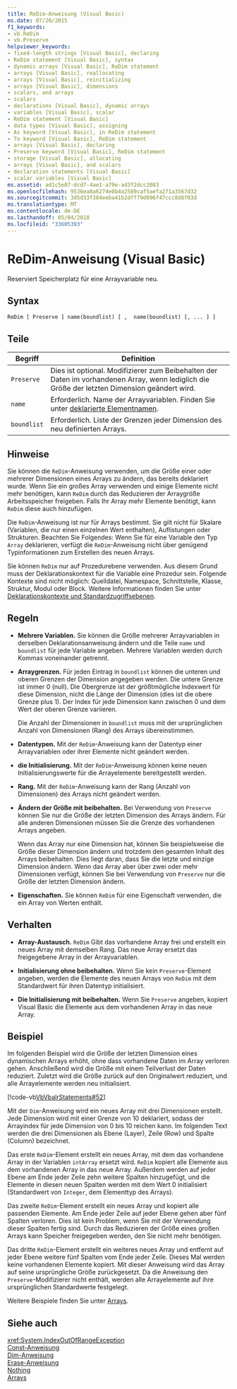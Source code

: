 ```yaml
---
title: ReDim-Anweisung (Visual Basic)
ms.date: 07/20/2015
f1_keywords:
- vb.ReDim
- vb.Preserve
helpviewer_keywords:
- fixed-length strings [Visual Basic], declaring
- ReDim statement [Visual Basic], syntax
- dynamic arrays [Visual Basic], ReDim statement
- arrays [Visual Basic], reallocating
- arrays [Visual Basic], reinitializing
- arrays [Visual Basic], dimensions
- scalars, and arrays
- scalars
- declarations [Visual Basic], dynamic arrays
- variables [Visual Basic], scalar
- ReDim statement [Visual Basic]
- data types [Visual Basic], assigning
- As keyword [Visual Basic], in ReDim statement
- To keyword [Visual Basic], ReDim statement
- arrays [Visual Basic], declaring
- Preserve keyword [Visual Basic], ReDim statement
- storage [Visual Basic], allocating
- arrays [Visual Basic], and scalars
- declaration statements [Visual Basic]
- scalar variables [Visual Basic]
ms.assetid: ad1c5e07-dcd7-4ae1-a79e-ad3f2dcc2083
ms.openlocfilehash: 9536ea8a6274e0b4a2589caf5aefa271a3567d32
ms.sourcegitcommit: 3d5d33f384eeba41b2dff79d096f47ccc8d8f03d
ms.translationtype: MT
ms.contentlocale: de-DE
ms.lasthandoff: 05/04/2018
ms.locfileid: "33605393"
---
```

# <a name="redim-statement-visual-basic"></a>ReDim-Anweisung (Visual Basic)
Reserviert Speicherplatz für eine Arrayvariable neu.  
  
## <a name="syntax"></a>Syntax  
  
```  
ReDim [ Preserve ] name(boundlist) [ ,  name(boundlist) [, ... ] ]  
```  
  
## <a name="parts"></a>Teile  
  
|Begriff|Definition|  
|----------|----------------|  
|`Preserve`|Dies ist optional. Modifizierer zum Beibehalten der Daten im vorhandenen Array, wenn lediglich die Größe der letzten Dimension geändert wird.|  
|`name`|Erforderlich. Name der Arrayvariablen. Finden Sie unter [deklarierte Elementnamen](../../../visual-basic/programming-guide/language-features/declared-elements/declared-element-names.md).|  
|`boundlist`|Erforderlich. Liste der Grenzen jeder Dimension des neu definierten Arrays.|  
  
## <a name="remarks"></a>Hinweise  
 Sie können die `ReDim`-Anweisung verwenden, um die Größe einer oder mehrerer Dimensionen eines Arrays zu ändern, das bereits deklariert wurde. Wenn Sie ein großes Array verwenden und einige Elemente nicht mehr benötigen, kann `ReDim` durch das Reduzieren der Arraygröße Arbeitsspeicher freigeben. Falls Ihr Array mehr Elemente benötigt, kann `ReDim` diese auch hinzufügen.  
  
 Die `ReDim`-Anweisung ist nur für Arrays bestimmt. Sie gilt nicht für Skalare (Variablen, die nur einen einzelnen Wert enthalten), Auflistungen oder Strukturen. Beachten Sie Folgendes: Wenn Sie für eine Variable den Typ `Array` deklarieren, verfügt die `ReDim`-Anweisung nicht über genügend Typinformationen zum Erstellen des neuen Arrays.  
  
 Sie können `ReDim` nur auf Prozedurebene verwenden. Aus diesem Grund muss der Deklarationskontext für die Variable eine Prozedur sein. Folgende Kontexte sind nicht möglich: Quelldatei, Namespace, Schnittstelle, Klasse, Struktur, Modul oder Block. Weitere Informationen finden Sie unter [Deklarationskontexte und Standardzugriffsebenen](../../../visual-basic/language-reference/statements/declaration-contexts-and-default-access-levels.md).  
  
## <a name="rules"></a>Regeln  
  
-   **Mehrere Variablen.** Sie können die Größe mehrerer Arrayvariablen in derselben Deklarationsanweisung ändern und die Teile `name` und `boundlist` für jede Variable angeben. Mehrere Variablen werden durch Kommas voneinander getrennt.  
  
-   **Arraygrenzen.** Für jeden Eintrag in `boundlist` können die unteren und oberen Grenzen der Dimension angegeben werden. Die untere Grenze ist immer 0 (null). Die Obergrenze ist der größtmögliche Indexwert für diese Dimension, nicht die Länge der Dimension (dies ist die obere Grenze plus 1). Der Index für jede Dimension kann zwischen 0 und dem Wert der oberen Grenze variieren.  
  
     Die Anzahl der Dimensionen in `boundlist` muss mit der ursprünglichen Anzahl von Dimensionen (Rang) des Arrays übereinstimmen.  
  
-   **Datentypen.** Mit der `ReDim`-Anweisung kann der Datentyp einer Arrayvariablen oder ihrer Elemente nicht geändert werden.  
  
-   **die Initialisierung.** Mit der `ReDim`-Anweisung können keine neuen Initialisierungswerte für die Arrayelemente bereitgestellt werden.  
  
-   **Rang.** Mit der `ReDim`-Anweisung kann der Rang (Anzahl von Dimensionen) des Arrays nicht geändert werden.  
  
-   **Ändern der Größe mit beibehalten.** Bei Verwendung von `Preserve` können Sie nur die Größe der letzten Dimension des Arrays ändern. Für alle anderen Dimensionen müssen Sie die Grenze des vorhandenen Arrays angeben.  
  
     Wenn das Array nur eine Dimension hat, können Sie beispielsweise die Größe dieser Dimension ändern und trotzdem den gesamten Inhalt des Arrays beibehalten. Dies liegt daran, dass Sie die letzte und einzige Dimension ändern. Wenn das Array aber über zwei oder mehr Dimensionen verfügt, können Sie bei Verwendung von `Preserve` nur die Größe der letzten Dimension ändern.  
  
-   **Eigenschaften.** Sie können `ReDim` für eine Eigenschaft verwenden, die ein Array von Werten enthält.  
  
## <a name="behavior"></a>Verhalten  
  
-   **Array-Austausch.** `ReDim` Gibt das vorhandene Array frei und erstellt ein neues Array mit demselben Rang. Das neue Array ersetzt das freigegebene Array in der Arrayvariablen.  
  
-   **Initialisierung ohne beibehalten.** Wenn Sie kein `Preserve`-Element angeben, werden die Elemente des neuen Arrays von `ReDim` mit dem Standardwert für ihren Datentyp initialisiert.  
  
-   **Die Initialisierung mit beibehalten.** Wenn Sie `Preserve` angeben, kopiert Visual Basic die Elemente aus dem vorhandenen Array in das neue Array.  
  
## <a name="example"></a>Beispiel  
 Im folgenden Beispiel wird die Größe der letzten Dimension eines dynamischen Arrays erhöht, ohne dass vorhandene Daten im Array verloren gehen. Anschließend wird die Größe mit einem Teilverlust der Daten reduziert. Zuletzt wird die Größe zurück auf den Originalwert reduziert, und alle Arrayelemente werden neu initialisiert.  
  
 [!code-vb[VbVbalrStatements#52](../../../visual-basic/language-reference/error-messages/codesnippet/VisualBasic/redim-statement_1.vb)]  
  
 Mit der `Dim`-Anweisung wird ein neues Array mit drei Dimensionen erstellt. Jede Dimension wird mit einer Grenze von 10 deklariert, sodass der Arrayindex für jede Dimension von 0 bis 10 reichen kann. Im folgenden Text werden die drei Dimensionen als Ebene (Layer), Zeile (Row) und Spalte (Column) bezeichnet.  
  
 Das erste `ReDim`-Element erstellt ein neues Array, mit dem das vorhandene Array in der Variablen `intArray` ersetzt wird. `ReDim` kopiert alle Elemente aus dem vorhandenen Array in das neue Array. Außerdem werden auf jeder Ebene am Ende jeder Zeile zehn weitere Spalten hinzugefügt, und die Elemente in diesen neuen Spalten werden mit dem Wert 0 initialisiert (Standardwert von `Integer`, dem Elementtyp des Arrays).  
  
 Das zweite `ReDim`-Element erstellt ein neues Array und kopiert alle passenden Elemente. Am Ende jeder Zeile auf jeder Ebene gehen aber fünf Spalten verloren. Dies ist kein Problem, wenn Sie mit der Verwendung dieser Spalten fertig sind. Durch das Reduzieren der Größe eines großen Arrays kann Speicher freigegeben werden, den Sie nicht mehr benötigen.  
  
 Das dritte `ReDim`-Element erstellt ein weiteres neues Array und entfernt auf jeder Ebene weitere fünf Spalten vom Ende jeder Zeile. Dieses Mal werden keine vorhandenen Elemente kopiert. Mit dieser Anweisung wird das Array auf seine ursprüngliche Größe zurückgesetzt. Da die Anweisung den `Preserve`-Modifizierer nicht enthält, werden alle Arrayelemente auf ihre ursprünglichen Standardwerte festgelegt.  
  
 Weitere Beispiele finden Sie unter [Arrays](../../../visual-basic/programming-guide/language-features/arrays/index.md).  
  
## <a name="see-also"></a>Siehe auch  
 <xref:System.IndexOutOfRangeException>  
 [Const-Anweisung](../../../visual-basic/language-reference/statements/const-statement.md)  
 [Dim-Anweisung](../../../visual-basic/language-reference/statements/dim-statement.md)  
 [Erase-Anweisung](../../../visual-basic/language-reference/statements/erase-statement.md)  
 [Nothing](../../../visual-basic/language-reference/nothing.md)  
 [Arrays](../../../visual-basic/programming-guide/language-features/arrays/index.md)
